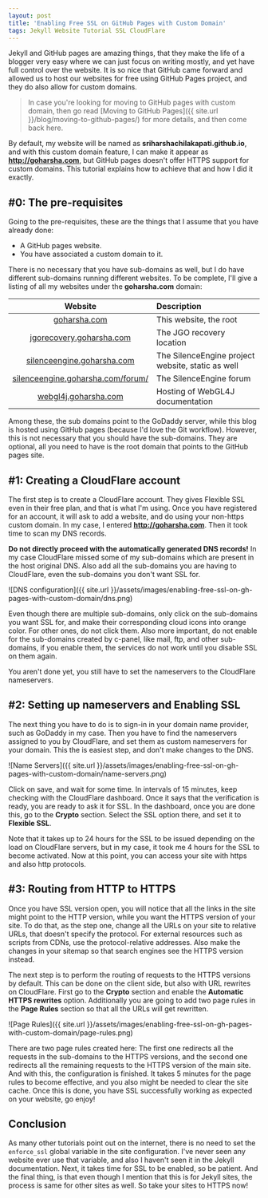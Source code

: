 ```yaml
---
layout: post
title: 'Enabling Free SSL on GitHub Pages with Custom Domain'
tags: Jekyll Website Tutorial SSL CloudFlare
---
```


Jekyll and GitHub pages are amazing things, that they make the life of a blogger very easy where we can just focus on writing mostly, and yet have full control over the website. It is so nice that GitHub came forward and allowed us to host our websites for free using GitHub Pages project, and they do also allow for custom domains.

> In case you're looking for moving to GitHub pages with custom domain, then go read [Moving to GitHub Pages]({{ site.url }}/blog/moving-to-github-pages/) for more details, and then come back here.

By default, my website will be named as **sriharshachilakapati.github.io**, and with this custom domain feature, I can make it appear as **http://goharsha.com**, but GitHub pages doesn't offer HTTPS support for custom domains. This tutorial explains how to achieve that and how I did it exactly.

## #0: The pre-requisites

Going to the pre-requisites, these are the things that I assume that you have already done:

  - A GitHub pages website.
  - You have associated a custom domain to it.

There is no necessary that you have sub-domains as well, but I do have different sub-domains running different websites. To be complete, I'll give a listing of all my websites under the **goharsha.com** domain:

| Website                           | Description                |
|:---------------------------------:|:---------------------------|
| [goharsha.com](https://goharsha.com)  | This website, the root |
| [jgorecovery.goharsha.com](https://jgorecovery.goharsha.com) | The JGO recovery location |
| [silenceengine.goharsha.com](https://silenceengine.goharsha.com) | The SilenceEngine project website, static as well |
| [silenceengine.goharsha.com/forum/](https://silenceengine.goharsha.com/forum/) | The SilenceEngine forum |
| [webgl4j.goharsha.com](https://webgl4j.goharsha.com) | Hosting of WebGL4J documentation |

Among these, the sub domains point to the GoDaddy server, while this blog is hosted using GitHub pages (because I'd love the Git workflow). However, this is not necessary that you should have the sub-domains. They are optional, all you need to have is the root domain that points to the GitHub pages site.

## #1: Creating a CloudFlare account

The first step is to create a CloudFlare account. They gives Flexible SSL even in their free plan, and that is what I'm using. Once you have registered for an account, it will ask to add a website, and do using your non-https custom domain. In my case, I entered **http://goharsha.com**. Then it took time to scan my DNS records.

**Do not directly proceed with the automatically generated DNS records!** In my case CloudFlare missed some of my sub-domains which are present in the host original DNS. Also add all the sub-domains you are having to CloudFlare, even the sub-domains you don't want SSL for.

<div class="text-center" markdown="1">
![DNS configuration]({{ site.url }}/assets/images/enabling-free-ssl-on-gh-pages-with-custom-domain/dns.png)
</div>

Even though there are multiple sub-domains, only click on the sub-domains you want SSL for, and make their corresponding cloud icons into orange color. For other ones, do not click them. Also more important, do not enable for the sub-domains created by c-panel, like mail, ftp, and other sub-domains, if you enable them, the services do not work until you disable SSL on them again.

You aren't done yet, you still have to set the nameservers to the CloudFlare nameservers.

## #2: Setting up nameservers and Enabling SSL

The next thing you have to do is to sign-in in your domain name provider, such as GoDaddy in my case. Then you have to find the nameservers assigned to you by CloudFlare, and set them as custom nameservers for your domain. This the is easiest step, and don't make changes to the DNS.

<div class="text-center" markdown="1">
![Name Servers]({{ site.url }}/assets/images/enabling-free-ssl-on-gh-pages-with-custom-domain/name-servers.png)
</div>

Click on save, and wait for some time. In intervals of 15 minutes, keep checking with the CloudFlare dashboard. Once it says that the verification is ready, you are ready to ask it for SSL. In the dashboard, once you are done this, go to the **Crypto** section. Select the SSL option there, and set it to **Flexible SSL**.

Note that it takes up to 24 hours for the SSL to be issued depending on the load on CloudFlare servers, but in my case, it took me 4 hours for the SSL to become activated. Now at this point, you can access your site with https and also http protocols.

## #3: Routing from HTTP to HTTPS

Once you have SSL version open, you will notice that all the links in the site might point to the HTTP version, while you want the HTTPS version of your site. To do that, as the step one, change all the URLs on your site to relative URLs, that doesn't specify the protocol. For external resources such as scripts from CDNs, use the protocol-relative addresses. Also make the changes in your sitemap so that search engines see the HTTPS version instead.

The next step is to perform the routing of requests to the HTTPS versions by default. This can be done on the client side, but also with URL rewrites on CloudFlare. First go to the **Crypto** section and enable the **Automatic HTTPS rewrites** option. Additionally you are going to add two page rules in the **Page Rules** section so that all the URLs will get rewritten.

<div class="text-center" markdown="1">
![Page Rules]({{ site.url }}/assets/images/enabling-free-ssl-on-gh-pages-with-custom-domain/page-rules.png)
</div>

There are two page rules created here: The first one redirects all the requests in the sub-domains to the HTTPS versions, and the second one redirects all the remaining requests to the HTTPS version of the main site. And with this, the configuration is finished. It takes 5 minutes for the page rules to become effective, and you also might be needed to clear the site cache. Once this is done, you have SSL successfully working as expected on your website, go enjoy!

## Conclusion

As many other tutorials point out on the internet, there is no need to set the `enforce_ssl` global variable in the site configuration. I've never seen any website ever use that variable, and also I haven't seen it in the Jekyll documentation. Next, it takes time for SSL to be enabled, so be patient. And the final thing, is that even though I mention that this is for Jekyll sites, the process is same for other sites as well. So take your sites to HTTPS now!
